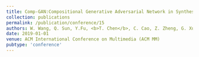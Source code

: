 ```yaml
---
title: Comp-GAN:Compositional Generative Adversarial Network in Synthesizing and Recognizing Facial Expression
collection: publications
permalink: /publication/conference/15
authors: W. Wang, Q. Sun, Y.Fu, <b>T. Chen</b>, C. Cao, Z. Zheng, G. Xu, H. Qiu, Y. Jiang and X. Xue
date: 2019-01-01
venue: ACM International Conference on Multimedia (ACM MM)
pubtype: 'conference'
---
```


<!-- paperurl: 'http://academicpages.github.io/files/paper1.pdf'
citation: 'Your Name, You. (2009). &quot;Paper Title Number 1.&quot; <i>Journal 1</i>. 1(1).' -->
<!-- [Download paper here](http://academicpages.github.io/files/paper1.pdf) -->

